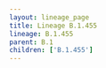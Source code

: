 ```yaml
---
layout: lineage_page
title: Lineage B.1.455
lineage: B.1.455
parent: B.1
children: ['B.1.455']
---
```

